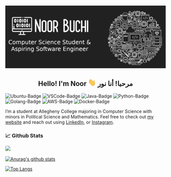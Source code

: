 [![Header](banner2.png)](https://noorbuchi.netlify.app//)

## <center> Hello! I'm Noor <img src="wave.gif" width="25px"> مرحبا! أنا نور</center>

![Ubuntu-Badge](https://img.shields.io/badge/OS-Ubuntu-informational?style=flat&logo=ubuntu&logoColor=dd4814&color=dd4814)
![VSCode-Badge](https://img.shields.io/badge/Editor-VSCode-informational?style=flat&logo=visual-studio-code&logoColor=0078d7&color=0078d7)
![Java-Badge](https://img.shields.io/badge/Code-Java-informational?style=flat&logo=java&logoColor=white&color=white)
![Python-Badge](https://img.shields.io/badge/Code-Python-informational?style=flat&logo=python&logoColor=yellow&color=blue)
![Golang-Badge](https://img.shields.io/badge/Code-Golang-informational?style=flat&logo=go&logoColor=29BEB0&color=29BEB0)
![AWS-Badge](https://img.shields.io/badge/Tools-EC2-informational?style=flat&logo=amazon-aws&logoColor=FF9900&color=FF9900)
![Docker-Badge](https://img.shields.io/badge/Tools-Docker-informational?style=flat&logo=docker&logoColor=0db7ed&color=0db7ed)

I’m a student at Allegheny College majoring in Computer Science with minors in
Political Science and Mathematics. Feel free to check out [my
website](https://noorbuchi.netlify.app/) and reach out using [LinkedIn](https://www.linkedin.com/in/noorbuchi/),
or [Instagram](https://www.instagram.com/noor_buchi/).

### 📈 Github Stats

![](https://komarev.com/ghpvc/?username=noorbuchi&color=209ac9)

[![Anurag's github
stats](https://github-readme-stats.vercel.app/api?username=noorbuchi&count_private=true&show_icons=true&theme=react)](https://github.com/anuraghazra/github-readme-stats)

[![Top
Langs](https://github-readme-stats.vercel.app/api/top-langs/?username=noorbuchi&langs_count=8&layout=compact&theme=react)](https://github.com/anuraghazra/github-readme-stats)
